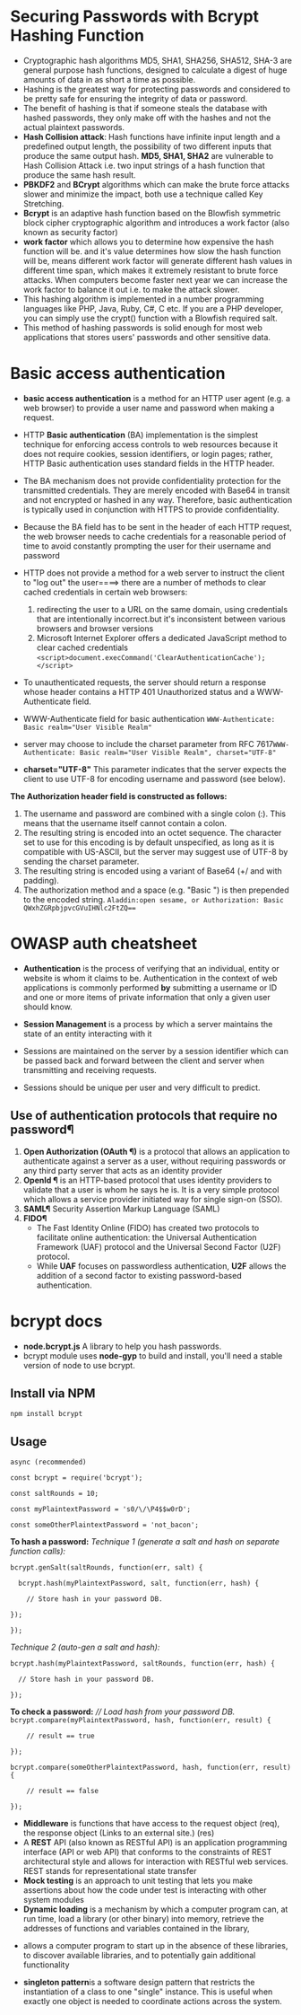 # Securing Passwords with Bcrypt Hashing Function
* Cryptographic hash algorithms MD5, SHA1, SHA256, SHA512, SHA-3 are general purpose hash functions, designed to calculate a digest of huge amounts of data in as short a time as possible.
* Hashing is the greatest way for protecting passwords and considered to be pretty safe for ensuring the integrity of data or password.
* The benefit of hashing is that if someone steals the database with hashed passwords, they only make off with the hashes and not the actual plaintext passwords. 
* **Hash Collision attack**: Hash functions have infinite input length and a predefined output length, the possibility of two different inputs that produce the same output hash. **MD5, SHA1, SHA2** are vulnerable to Hash Collision Attack i.e. two input strings of a hash function that produce the same hash result.
*  **PBKDF2** and **BCrypt** algorithms which can make the brute force attacks slower and minimize the impact, both use a technique called Key Stretching.
* **Bcrypt** is an adaptive hash function based on the Blowfish symmetric block cipher cryptographic algorithm and introduces a work factor (also known as security factor)
*  **work factor** which allows you to determine how expensive the hash function will be.
and it's value determines how slow the hash function will be, means different work factor will generate different hash values in different time span, which makes it extremely resistant to brute force attacks. When computers become faster next year we can increase the work factor to balance it out i.e. to make the attack slower.
* This hashing algorithm is implemented in a number programming languages like PHP, Java, Ruby, C#, C etc. If you are a PHP developer, you can simply use the crypt() function with a Blowfish required salt.
* This method of hashing passwords is solid enough for most web applications that stores users' passwords and other sensitive data.


# Basic access authentication
* **basic access authentication** is a method for an HTTP user agent (e.g. a web browser) to provide a user name and password when making a request.
* HTTP **Basic authentication** (BA) implementation is the simplest technique for enforcing access controls to web resources because it does not require cookies, session identifiers, or login pages; rather, HTTP Basic authentication uses standard fields in the HTTP header.
* The BA mechanism does not provide confidentiality protection for the transmitted credentials. They are merely encoded with Base64 in transit and not encrypted or hashed in any way. Therefore, basic authentication is typically used in conjunction with HTTPS to provide confidentiality.

* Because the BA field has to be sent in the header of each HTTP request, the web browser needs to cache credentials for a reasonable period of time to avoid constantly prompting the user for their username and password
* HTTP does not provide a method for a web server to instruct the client to "log out" the user====> there are a number of methods to clear cached credentials in certain web browsers:
    1. redirecting the user to a URL on the same domain, using credentials that are intentionally incorrect.but it's inconsistent between various browsers and browser versions
    2. Microsoft Internet Explorer offers a dedicated JavaScript method to clear cached credentials
    ``<script>document.execCommand('ClearAuthenticationCache');</script>``
* To unauthenticated requests, the server should return a response whose header contains a HTTP 401 Unauthorized status and a WWW-Authenticate field.
* WWW-Authenticate field for basic authentication ``WWW-Authenticate: Basic realm="User Visible Realm"``
* server may choose to include the charset parameter from RFC 7617``WWW-Authenticate: Basic realm="User Visible Realm", charset="UTF-8"``
* **charset="UTF-8"** This parameter indicates that the server expects the client to use UTF-8 for encoding username and password (see below).

**The Authorization header field is constructed as follows:**

1. The username and password are combined with a single colon (:). This means that the username itself cannot contain a colon.
2. The resulting string is encoded into an octet sequence. The character set to use for this encoding is by default unspecified, as long as it is compatible with US-ASCII, but the server may suggest use of UTF-8 by sending the charset parameter.
3. The resulting string is encoded using a variant of Base64 (+/ and with padding).
4. The authorization method and a space (e.g. "Basic ") is then prepended to the encoded string.
``Aladdin:open sesame, or Authorization: Basic QWxhZGRpbjpvcGVuIHNlc2FtZQ==``

# OWASP auth cheatsheet

* **Authentication** is the process of verifying that an individual, entity or website is whom it claims to be. Authentication in the context of web applications is commonly performed **by** submitting a username or ID and one or more items of private information that only a given user should know.

* **Session Management** is a process by which a server maintains the state of an entity interacting with it
* Sessions are maintained on the server by a session identifier which can be passed back and forward between the client and server when transmitting and receiving requests.
*  Sessions should be unique per user and very difficult to predict.

## Use of authentication protocols that require no password¶

1. **Open Authorization (OAuth ¶)** is a protocol that allows an application to authenticate against a server as a user, without requiring passwords or any third party server that acts as an identity provider
2. **OpenId ¶** is an HTTP-based protocol that uses identity providers to validate that a user is whom he says he is. It is a very simple protocol which allows a service provider initiated way for single sign-on (SSO).
3. **SAML¶** Security Assertion Markup Language (SAML)
4. **FIDO¶**
    * The Fast Identity Online (FIDO)  has created two protocols to facilitate online authentication: the Universal Authentication Framework (UAF) protocol and the Universal Second Factor (U2F) protocol.
    * While **UAF** focuses on passwordless authentication, **U2F** allows the addition of a second factor to existing password-based authentication.


# bcrypt docs
* **node.bcrypt.js** A library to help you hash passwords.
*  bcrypt module uses **node-gyp** to build and install, you'll need a stable version of node to use bcrypt.
## Install via NPM
``npm install bcrypt``
## Usage

``async (recommended)``

``const bcrypt = require('bcrypt');``

``const saltRounds = 10;``

``const myPlaintextPassword = 's0/\/\P4$$w0rD';``

``const someOtherPlaintextPassword = 'not_bacon';``



**To hash a password:**
*Technique 1 (generate a salt and hash on separate function calls):*

``bcrypt.genSalt(saltRounds, function(err, salt) {``

  ``  bcrypt.hash(myPlaintextPassword, salt, function(err, hash) {``
  
``    // Store hash in your password DB.``

``});``

``});``


*Technique 2 (auto-gen a salt and hash):*

``bcrypt.hash(myPlaintextPassword, saltRounds, function(err, hash) {``

  ``  // Store hash in your password DB.``

``});``

**To check a password:**
*// Load hash from your password DB.*
``bcrypt.compare(myPlaintextPassword, hash, function(err, result) {``

``    // result == true``

``});``

``bcrypt.compare(someOtherPlaintextPassword, hash, function(err, result) {``

``    // result == false``

``});``

* **Middleware** is functions that have access to the request object (req), the response object (Links to an external site.) (res)
* A **REST** API (also known as RESTful API) is an application programming interface (API or web API) that conforms to the constraints of REST architectural style and allows for interaction with RESTful web services. REST stands for representational state transfer
* **Mock testing** is an approach to unit testing that lets you make assertions about how the code under test is interacting with other system modules
* **Dynamic loading** is a mechanism by which a computer program can, at run time, load a library (or other binary) into memory, retrieve the addresses of functions and variables contained in the library, 
- allows a computer program to start up in the absence of these libraries, to discover available libraries, and to potentially gain additional functionality
* **singleton pattern**is a software design pattern that restricts the instantiation of a class to one "single" instance. This is useful when exactly one object is needed to coordinate actions across the system. 